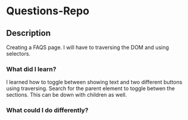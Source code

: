 # Questions-Repo

## Description 

Creating a FAQS page. I will have to traversing the DOM and using selectors. 

### What did I learn?

I learned how to toggle between showing text and two different buttons using traversing. Search for the parent element to toggle betwen the sections. This can be down with children as well.

### What could I do differently?
